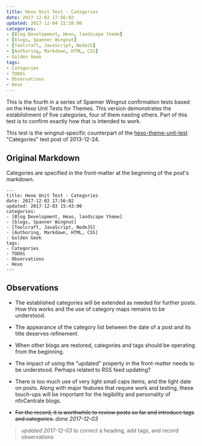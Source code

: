 ```yaml
---
title: Hexo Unit Test - Categories
date: 2017-12-02 17:56:02
updated: 2017-12-04 22:18:00
categories:
- [Blog Development, Hexo, landscape theme]
- [blogs, Spanner Wingnut]
- [Toolcraft, JavaScript, NodeJS]
- [Authoring, Markdown, HTML, CSS]
- Golden Geek
tags:
- Categories
- TODOs
- Observations
- Hexo
---
```

This is the fourth in a series of Spanner Wingnut confirmation tests based on the Hexo Unit Tests for Themes.  This version demonstrates the establishment of five categories, four of them nesting others.  Part of this test is to confirm exactly how that is intended to work.

This test is the wingnut-specific counterpart of the [hexo-theme-unit-test](https://github.com/hexojs/hexo-theme-unit-test)  "Categories" test post of 2013-12-24.

## Original Markdown ##

Categories are specified in the front-matter at the beginning of the post's markdown.

```
---
title: Hexo Unit Test - Categories
date: 2017-12-02 17:56:02
updated: 2017-12-03 15:43:00
categories:
- [Blog Development, Hexo, landscape theme]
- [blogs, Spanner Wingnut]
- [Toolcraft, JavaScript, NodeJS]
- [Authoring, Markdown, HTML, CSS]
- Golden Geek
tags:
- Categories
- TODOs
- Observations
- Hexo
---
```

## Observations ##

 * The established categories will be extended as needed for further posts.  How this works and the use of category maps remains to be understood.

 * The appearance of the category list between the date of a post and its title deserves refinement.
 
 * When other blogs are restored, categories and tags should be operating from the beginning.
 
 * The impact of using the "updated" property in the front-matter needs to be understood.  Perhaps related to RSS feed updating?
 
 * There is too much use of very light small caps items, and the light date on posts.  Along with major features that require work and testing, these touch-ups will be important for the legibility and personality of nfoCentrale blogs.
 
 * <strike>For the record, it is worthwhile to review posts so far and introduce tags and categories.</strike> *done 2017-12-03*

> *updated 2017-12-03* to correct a heading, add tags, and record observations 




